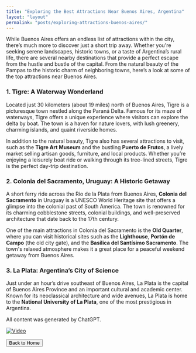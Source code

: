 ```yaml
---
title: "Exploring the Best Attractions Near Buenos Aires, Argentina"
layout: "layout"
permalink: "posts/exploring-attractions-buenos-aires/"
---
```


<p class="intro-text">While Buenos Aires offers an endless list of attractions within the city, there’s much more to discover just a short trip away. Whether you're seeking serene landscapes, historic towns, or a taste of Argentina’s rural life, there are several nearby destinations that provide a perfect escape from the hustle and bustle of the capital. From the natural beauty of the Pampas to the historic charm of neighboring towns, here’s a look at some of the top attractions near Buenos Aires.</p>

### 1. Tigre: A Waterway Wonderland

Located just 30 kilometers (about 19 miles) north of Buenos Aires, Tigre is a picturesque town nestled along the Paraná Delta. Famous for its maze of waterways, Tigre offers a unique experience where visitors can explore the delta by boat. The town is a haven for nature lovers, with lush greenery, charming islands, and quaint riverside homes.

In addition to the natural beauty, Tigre also has several attractions to visit, such as the **Tigre Art Museum** and the bustling **Puerto de Frutos**, a lively market selling artisan goods, furniture, and local products. Whether you’re enjoying a leisurely boat ride or walking through its tree-lined streets, Tigre is the perfect day-trip destination.

### 2. Colonia del Sacramento, Uruguay: A Historic Getaway

A short ferry ride across the Río de la Plata from Buenos Aires, **Colonia del Sacramento** in Uruguay is a UNESCO World Heritage site that offers a glimpse into the colonial past of South America. The town is renowned for its charming cobblestone streets, colonial buildings, and well-preserved architecture that date back to the 17th century.

One of the main attractions in Colonia del Sacramento is the **Old Quarter**, where you can visit historical sites such as the **Lighthouse**, **Portón de Campo** (the old city gate), and the **Basilica del Santísimo Sacramento**. The town's relaxed atmosphere makes it a great place for a peaceful weekend getaway from Buenos Aires.

### 3. La Plata: Argentina’s City of Science

Just under an hour’s drive southeast of Buenos Aires, La Plata is the capital of Buenos Aires Province and an important cultural and academic center. Known for its neoclassical architecture and wide avenues, La Plata is home to the **National University of La Plata**, one of the most prestigious in Argentina.

All content was generated by ChatGPT.

[![Video](https://img.youtube.com/vi/NV_s_BpJ9Wo/0.jpg)](https://www.youtube.com/watch?v=NV_s_BpJ9Wo)

<a href="/index.html" class="back-to-home-button">
    <button>Back to Home</button>
</a>